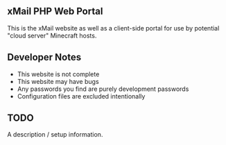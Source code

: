 ## xMail PHP Web Portal

This is the xMail website as well as a client-side portal for use by potential "cloud server" Minecraft hosts.

## Developer Notes

* This website is not complete
* This website may have bugs
* Any passwords you find are purely development passwords
* Configuration files are excluded intentionally

## TODO

A description / setup information.